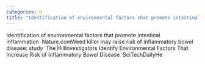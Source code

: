 ```yaml
---
categories: h
title: "Identification of environmental factors that promote intestinal inflammation  Naturecom"
---
```

Identification of environmental factors that promote intestinal inflammation&nbsp;&nbsp;Nature.comWeed killer may raise risk of inflammatory bowel disease: study&nbsp;&nbsp;The HillInvestigators Identify Environmental Factors That Increase Risk of Inflammatory Bowel Disease&nbsp;&nbsp;SciTechDailyHe